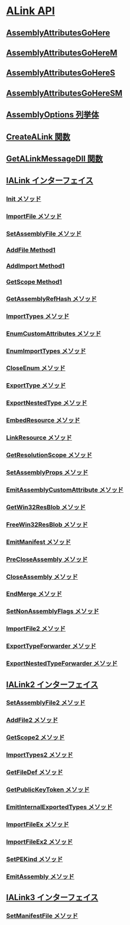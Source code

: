 # [ALink API](index.md)
## [AssemblyAttributesGoHere](assemblyattributesgohere.md)
## [AssemblyAttributesGoHereM](assemblyattributesgoherem.md)
## [AssemblyAttributesGoHereS](assemblyattributesgoheres.md)
## [AssemblyAttributesGoHereSM](assemblyattributesgoheresm.md)
## [AssemblyOptions 列挙体](assemblyoptions-enumeration.md)
## [CreateALink 関数](createalink-function.md)
## [GetALinkMessageDll 関数](getalinkmessagedll-function.md)
## [IALink インターフェイス](ialink-interface.md)
### [Init メソッド](init-method.md)
### [ImportFile メソッド](importfile-method.md)
### [SetAssemblyFile メソッド](setassemblyfile-method.md)
### [AddFile Method1](addfile-method.md)
### [AddImport Method1](addimport-method.md)
### [GetScope Method1](getscope-method.md)
### [GetAssemblyRefHash メソッド](getassemblyrefhash-method.md)
### [ImportTypes メソッド](importtypes-method.md)
### [EnumCustomAttributes メソッド](enumcustomattributes-method.md)
### [EnumImportTypes メソッド](enumimporttypes-method.md)
### [CloseEnum メソッド](closeenum-method.md)
### [ExportType メソッド](exporttype-method.md)
### [ExportNestedType メソッド](exportnestedtype-method.md)
### [EmbedResource メソッド](embedresource-method.md)
### [LinkResource メソッド](linkresource-method.md)
### [GetResolutionScope メソッド](getresolutionscope-method.md)
### [SetAssemblyProps メソッド](setassemblyprops-method.md)
### [EmitAssemblyCustomAttribute メソッド](emitassemblycustomattribute-method.md)
### [GetWin32ResBlob メソッド](getwin32resblob-method.md)
### [FreeWin32ResBlob メソッド](freewin32resblob-method.md)
### [EmitManifest メソッド](emitmanifest-method.md)
### [PreCloseAssembly メソッド](precloseassembly-method.md)
### [CloseAssembly メソッド](closeassembly-method.md)
### [EndMerge メソッド](endmerge-method.md)
### [SetNonAssemblyFlags メソッド](setnonassemblyflags-method.md)
### [ImportFile2 メソッド](importfile2-method.md)
### [ExportTypeForwarder メソッド](exporttypeforwarder-method.md)
### [ExportNestedTypeForwarder メソッド](exportnestedtypeforwarder-method.md)
## [IALink2 インターフェイス](ialink2-interface.md)
### [SetAssemblyFile2 メソッド](setassemblyfile2-method.md)
### [AddFile2 メソッド](addfile2-method.md)
### [GetScope2 メソッド](getscope2-method.md)
### [ImportTypes2 メソッド](importtypes2-method.md)
### [GetFileDef メソッド](getfiledef-method.md)
### [GetPublicKeyToken メソッド](getpublickeytoken-method.md)
### [EmitInternalExportedTypes メソッド](emitinternalexportedtypes-method.md)
### [ImportFileEx メソッド](importfileex-method.md)
### [ImportFileEx2 メソッド](importfileex2-method.md)
### [SetPEKind メソッド](setpekind-method.md)
### [EmitAssembly メソッド](emitassembly-method.md)
## [IALink3 インターフェイス](ialink3-interface.md)
### [SetManifestFile メソッド](setmanifestfile-method.md)
